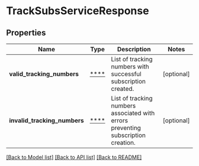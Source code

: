 # TrackSubsServiceResponse

## Properties
Name | Type | Description | Notes
------------ | ------------- | ------------- | -------------
**valid_tracking_numbers** | [****](.md) | List of tracking numbers with successful subscription created. | [optional] 
**invalid_tracking_numbers** | [****](.md) | List of tracking numbers associated with errors preventing subscription creation. | [optional] 

[[Back to Model list]](../../README.md#documentation-for-models) [[Back to API list]](../../README.md#documentation-for-api-endpoints) [[Back to README]](../../README.md)

